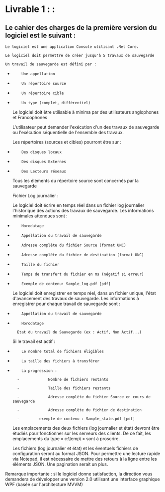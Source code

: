 ﻿# Livrable 1 : :

## Le cahier des charges de la première version du logiciel est le suivant :

    Le logiciel est une application Console utilisant .Net Core.

    Le logiciel doit permettre de créer jusqu'à 5 travaux de sauvegarde

    Un travail de sauvegarde est défini par :

-         Une appellation

-         Un répertoire source

-         Un répertoire cible

-         Un type (complet, différentiel)

    Le logiciel doit être utilisable à minima par des utilisateurs anglophones et Francophones

    L'utilisateur peut demander l'exécution d'un des travaux de sauvegarde ou l'exécution séquentielle de l'ensemble des travaux.

    Les répertoires (sources et cibles) pourront être sur :

-         Des disques locaux

-         Des disques Externes

-         Des Lecteurs réseaux

    Tous les éléments du répertoire source sont concernés par la sauvegarde

    Fichier Log journalier :

    Le logiciel doit écrire en temps réel dans un fichier log journalier l'historique des actions des travaux de sauvegarde. Les informations minimales attendues sont :

-         Horodatage

-         Appellation du travail de sauvegarde

-         Adresse complète du fichier Source (format UNC)

-         Adresse complète du fichier de destination (format UNC)

-         Taille du fichier

-         Temps de transfert du fichier en ms (négatif si erreur)

-         Exemple de contenu: Sample_log.pdf [pdf]

    Le logiciel doit enregistrer en temps réel, dans un fichier unique, l'état d'avancement des travaux de sauvegarde. Les informations à enregistrer pour chaque travail de sauvegarde sont :

-         Appellation du travail de sauvegarde

-         Horodatage

        Etat du travail de Sauvegarde (ex : Actif, Non Actif...)

    Si le travail est actif :

-         Le nombre total de fichiers éligibles

-         La taille des fichiers à transférer

-         La progression :

        -             Nombre de fichiers restants

        -             Taille des fichiers restants

        -             Adresse complète du fichier Source en cours de sauvegarde

        -             Adresse complète du fichier de destination

        -         exemple de contenu : Sample_state.pdf [pdf]

    Les emplacements des deux fichiers (log journalier et état) devront être étudiés pour fonctionner sur les serveurs des clients. De ce fait, les emplacements du type « c:\temp\ » sont à proscrire.

    Les fichiers (log journalier et état) et les éventuels fichiers de configuration seront au format JSON. Pour permettre une lecture rapide via Notepad, il est nécessaire de mettre des retours à la ligne entre les éléments JSON. Une pagination serait un plus.

Remarque importante : si le logiciel donne satisfaction, la direction vous demandera de développer une version 2.0 utilisant une interface graphique WPF (basée sur l'architecture MVVM)